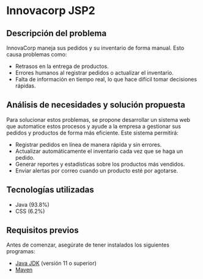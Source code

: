 # Innovacorp JSP2

## Descripción del problema
InnovaCorp maneja sus pedidos y su inventario de forma manual. Esto causa problemas como:
-	Retrasos en la entrega de productos.
-	Errores humanos al registrar pedidos o actualizar el inventario.
-	Falta de información en tiempo real, lo que hace difícil tomar decisiones rápidas.
  
## Análisis de necesidades y solución propuesta
Para solucionar estos problemas, se propone desarrollar un sistema web que automatice estos procesos y ayude a la empresa a gestionar sus pedidos y productos de forma más eficiente.
Este sistema permitirá: 
- Registrar pedidos en línea de manera rápida y sin errores. 
- Actualizar automáticamente el inventario cada vez que se haga un pedido. 
- Generar reportes y estadísticas sobre los productos más vendidos. 
- Enviar alertas por correo cuando un producto esté por agotarse.

## Tecnologías utilizadas

- Java (93.8%)
- CSS (6.2%)

## Requisitos previos
Antes de comenzar, asegúrate de tener instalados los siguientes programas:

- [Java JDK](https://www.oracle.com/java/technologies/javase-jdk11-downloads.html) (versión 11 o superior)
- [Maven](https://maven.apache.org/download.cgi) 

